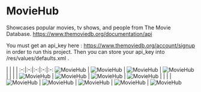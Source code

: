 # MovieHub
Showcases popular movies, tv shows, and people from The Movie Database.
https://www.themoviedb.org/documentation/api

You must get an api_key here : https://www.themoviedb.org/account/signup
in order to run this project.  Then you can store your api_key into /res/values/defaults.xml . 

   |   |   |   |
:-:|:-:|:-:|:-:|:-:
![MovieHub](https://raw.githubusercontent.com/lawloretienne/MovieHub/master/images/MovieHub_Screenshot_1.png)   |   ![MovieHub](https://raw.githubusercontent.com/lawloretienne/MovieHub/master/images/MovieHub_Screenshot_2.png)   |   ![MovieHub](https://raw.githubusercontent.com/lawloretienne/MovieHub/master/images/MovieHub_Screenshot_3.png)   |   ![MovieHub](https://raw.githubusercontent.com/lawloretienne/MovieHub/master/images/MovieHub_Screenshot_4.png)
   |   |   |   |
![MovieHub](https://raw.githubusercontent.com/lawloretienne/MovieHub/master/images/MovieHub_Screenshot_5.png)   |   ![MovieHub](https://raw.githubusercontent.com/lawloretienne/MovieHub/master/images/MovieHub_Screenshot_6.png)   |   ![MovieHub](https://raw.githubusercontent.com/lawloretienne/MovieHub/master/images/MovieHub_Screenshot_7.png)   |   ![MovieHub](https://raw.githubusercontent.com/lawloretienne/MovieHub/master/images/MovieHub_Screenshot_8.png)
   |   |   |   |
![MovieHub](https://raw.githubusercontent.com/lawloretienne/MovieHub/master/images/MovieHub_Screenshot_9.png)   |   ![MovieHub](https://raw.githubusercontent.com/lawloretienne/MovieHub/master/images/MovieHub_Screenshot_10.png)   |   ![MovieHub](https://raw.githubusercontent.com/lawloretienne/MovieHub/master/images/MovieHub_Screenshot_11.png)   |   ![MovieHub](https://raw.githubusercontent.com/lawloretienne/MovieHub/master/images/MovieHub_Screenshot_12.png)
   |
![MovieHub](https://raw.githubusercontent.com/lawloretienne/MovieHub/master/images/MovieHub_Screenshot_13.png)   
